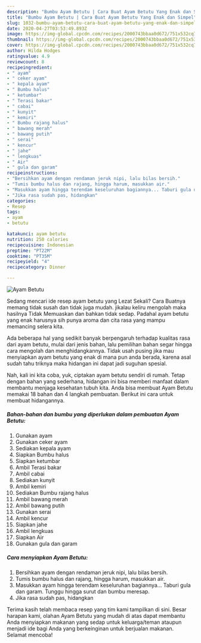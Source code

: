 ```yaml
---
description: "Bumbu Ayam Betutu | Cara Buat Ayam Betutu Yang Enak dan Simpel"
title: "Bumbu Ayam Betutu | Cara Buat Ayam Betutu Yang Enak dan Simpel"
slug: 1032-bumbu-ayam-betutu-cara-buat-ayam-betutu-yang-enak-dan-simpel
date: 2020-04-27T03:53:49.893Z
image: https://img-global.cpcdn.com/recipes/2000743bbaa0d672/751x532cq70/ayam-betutu-foto-resep-utama.jpg
thumbnail: https://img-global.cpcdn.com/recipes/2000743bbaa0d672/751x532cq70/ayam-betutu-foto-resep-utama.jpg
cover: https://img-global.cpcdn.com/recipes/2000743bbaa0d672/751x532cq70/ayam-betutu-foto-resep-utama.jpg
author: Hilda Hodges
ratingvalue: 4.9
reviewcount: 8
recipeingredient:
- " ayam"
- " ceker ayam"
- " kepala ayam"
- " Bumbu halus"
- " ketumbar"
- " Terasi bakar"
- " cabai"
- " kunyit"
- " kemiri"
- " Bumbu rajang halus"
- " bawang merah"
- " bawang putih"
- " serai"
- " kencur"
- " jahe"
- " lengkuas"
- " Air"
- " gula dan garam"
recipeinstructions:
- "Bersihkan ayam dengan rendaman jeruk nipi, lalu bilas bersih."
- "Tumis bumbu halus dan rajang, hingga harum, masukkan air."
- "Masukkan ayam hingga terendam keseluruhan bagiannya... Taburi gula dan garam. Tunggu hingga surut dan bumbu meresap."
- "Jika rasa sudah pas, hidangkan"
categories:
- Resep
tags:
- ayam
- betutu

katakunci: ayam betutu 
nutrition: 250 calories
recipecuisine: Indonesian
preptime: "PT22M"
cooktime: "PT35M"
recipeyield: "4"
recipecategory: Dinner

---
```



![Ayam Betutu](https://img-global.cpcdn.com/recipes/2000743bbaa0d672/751x532cq70/ayam-betutu-foto-resep-utama.jpg)

Sedang mencari ide resep ayam betutu yang Lezat Sekali? Cara Buatnya memang tidak susah dan tidak juga mudah. jikalau keliru mengolah maka hasilnya Tidak Memuaskan dan bahkan tidak sedap. Padahal ayam betutu yang enak harusnya sih punya aroma dan cita rasa yang mampu memancing selera kita.



Ada beberapa hal yang sedikit banyak berpengaruh terhadap kualitas rasa dari ayam betutu, mulai dari jenis bahan, lalu pemilihan bahan segar hingga cara mengolah dan menghidangkannya. Tidak usah pusing jika mau menyiapkan ayam betutu yang enak di mana pun anda berada, karena asal sudah tahu triknya maka hidangan ini dapat jadi suguhan spesial.


Nah, kali ini kita coba, yuk, ciptakan ayam betutu sendiri di rumah. Tetap dengan bahan yang sederhana, hidangan ini bisa memberi manfaat dalam membantu menjaga kesehatan tubuh kita. Anda bisa membuat Ayam Betutu memakai 18 bahan dan 4 langkah pembuatan. Berikut ini cara untuk membuat hidangannya.

<!--inarticleads1-->

##### Bahan-bahan dan bumbu yang diperlukan dalam pembuatan Ayam Betutu:

1. Gunakan  ayam
1. Gunakan  ceker ayam
1. Sediakan  kepala ayam
1. Siapkan  Bumbu halus
1. Siapkan  ketumbar
1. Ambil  Terasi bakar
1. Ambil  cabai
1. Sediakan  kunyit
1. Ambil  kemiri
1. Sediakan  Bumbu rajang halus
1. Ambil  bawang merah
1. Ambil  bawang putih
1. Gunakan  serai
1. Ambil  kencur
1. Siapkan  jahe
1. Ambil  lengkuas
1. Siapkan  Air
1. Gunakan  gula dan garam




<!--inarticleads2-->

##### Cara menyiapkan Ayam Betutu:

1. Bersihkan ayam dengan rendaman jeruk nipi, lalu bilas bersih.
1. Tumis bumbu halus dan rajang, hingga harum, masukkan air.
1. Masukkan ayam hingga terendam keseluruhan bagiannya... Taburi gula dan garam. Tunggu hingga surut dan bumbu meresap.
1. Jika rasa sudah pas, hidangkan




Terima kasih telah membaca resep yang tim kami tampilkan di sini. Besar harapan kami, olahan Ayam Betutu yang mudah di atas dapat membantu Anda menyiapkan makanan yang sedap untuk keluarga/teman ataupun menjadi ide bagi Anda yang berkeinginan untuk berjualan makanan. Selamat mencoba!
